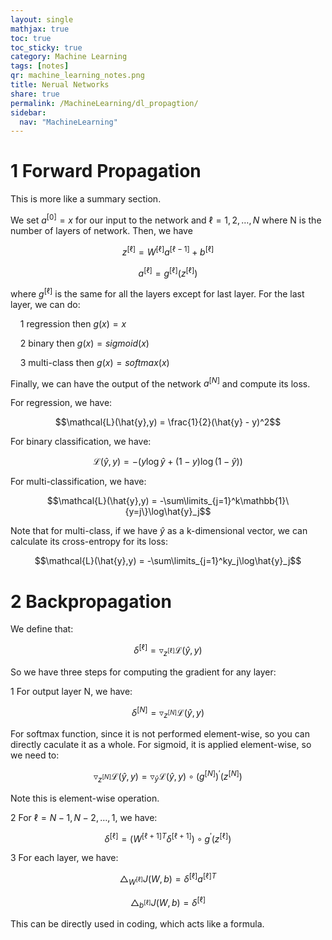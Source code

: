 ```yaml
---
layout: single
mathjax: true
toc: true
toc_sticky: true
category: Machine Learning
tags: [notes]
qr: machine_learning_notes.png
title: Nerual Networks
share: true
permalink: /MachineLearning/dl_propagtion/
sidebar:
  nav: "MachineLearning"
---
```


# 1 Forward Propagation

This is more like a summary section. 

We set $a^{[0]} = x$ for our input to the network and $\ell = 1,2,\dots,N$ where N is the number of layers of network. Then, we have

$$z^{[\ell]} = W^{[\ell]}a^{[\ell-1]} + b^{[\ell]}$$

$$a^{[\ell]} = g^{[\ell]}(z^{[\ell]})$$

where $g^{[\ell]}$ is the same for all the layers except for last layer. For the last layer, we can do:

&nbsp;&nbsp;&nbsp;&nbsp;1 regression then $g(x) = x$

&nbsp;&nbsp;&nbsp;&nbsp;2 binary then $g(x) = sigmoid(x)$

&nbsp;&nbsp;&nbsp;&nbsp;3 multi-class then $g(x) = softmax(x)$

Finally, we can have the output of the network $a^{[N]}$ and compute its loss. 

For regression, we have:

$$\mathcal{L}(\hat{y},y) = \frac{1}{2}(\hat{y} - y)^2$$

For binary classification, we have:

$$\mathcal{L}(\hat{y},y) = -\bigg(y\log\hat{y} + (1-y)\log (1-\hat{y})\bigg)$$

For multi-classification, we have:

$$\mathcal{L}(\hat{y},y) = -\sum\limits_{j=1}^k\mathbb{1}\{y=j\}\log\hat{y}_j$$


Note that for multi-class, if we have $\hat{y}$ as a k-dimensional vector, we can calculate its cross-entropy for its loss:

$$\mathcal{L}(\hat{y},y) = -\sum\limits_{j=1}^ky_j\log\hat{y}_j$$

# 2 Backpropagation

We define that:

$$\delta^{[\ell]} = \triangledown_{z^{[\ell]}}\mathcal{L}(\hat{y},y)$$

So we have three steps for computing the gradient for any layer:

1 For output layer N, we have:

$$\delta^{[N]} = \triangledown_{z^{[N]}}\mathcal{L}(\hat{y},y)$$

For softmax function, since it is not performed element-wise, so you can directly caculate it as a whole. For sigmoid, it is applied element-wise, so we need to:

$$\triangledown_{z^{[N]}}\mathcal{L}(\hat{y},y) = \triangledown_{\hat{y}}\mathcal{L}(\hat{y},y)\circ (g^{[N]})^{\prime}(z^{[N]})$$

Note this is element-wise operation.

2 For $\ell = N-1,N-2,\dots,1$, we have:

$$\delta^{[\ell]} = (W^{[\ell+1]T}\delta^{[\ell+1]})\circ g^{\prime}(z^{[\ell]})$$

3 For each layer, we have:

$$\triangle_{W^{[\ell]}}J(W,b) = \delta^{[\ell]}a^{[\ell]T}$$

$$\triangle_{b^{[\ell]}}J(W,b) = \delta^{[\ell]}$$

This can be directly used in coding, which acts like a formula. 
